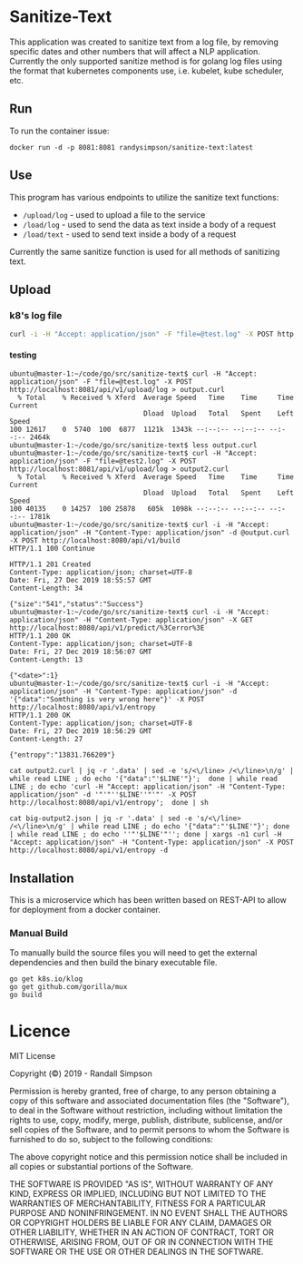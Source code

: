 # Sanitize-Text

This application was created to sanitize text from a log file, by removing specific dates and other numbers that will affect a NLP application.  Currently the only supported sanitize method is for golang log files using the format that kubernetes components use, i.e. kubelet, kube scheduler, etc.

## Run

To run the container issue:

```
docker run -d -p 8081:8081 randysimpson/sanitize-text:latest
```

## Use

This program has various endpoints to utilize the sanitize text functions:

* `/upload/log` - used to upload a file to the service
* `/load/log` - used to send the data as text inside a body of a request
* `/load/text` - used to send text inside a body of a request

Currently the same sanitize function is used for all methods of sanitizing text.

## Upload

### k8's log file

```sh
curl -i -H "Accept: application/json" -F "file=@test.log" -X POST http://localhost:8081/api/v1/upload/log
```

#### testing

```
ubuntu@master-1:~/code/go/src/sanitize-text$ curl -H "Accept: application/json" -F "file=@test.log" -X POST http://localhost:8081/api/v1/upload/log > output.curl
  % Total    % Received % Xferd  Average Speed   Time    Time     Time  Current
                                 Dload  Upload   Total   Spent    Left  Speed
100 12617    0  5740  100  6877  1121k  1343k --:--:-- --:--:-- --:--:-- 2464k
ubuntu@master-1:~/code/go/src/sanitize-text$ less output.curl
ubuntu@master-1:~/code/go/src/sanitize-text$ curl -H "Accept: application/json" -F "file=@test2.log" -X POST http://localhost:8081/api/v1/upload/log > output2.curl
  % Total    % Received % Xferd  Average Speed   Time    Time     Time  Current
                                 Dload  Upload   Total   Spent    Left  Speed
100 40135    0 14257  100 25878   605k  1098k --:--:-- --:--:-- --:--:-- 1781k
ubuntu@master-1:~/code/go/src/sanitize-text$ curl -i -H "Accept: application/json" -H "Content-Type: application/json" -d @output.curl -X POST http://localhost:8080/api/v1/build
HTTP/1.1 100 Continue

HTTP/1.1 201 Created
Content-Type: application/json; charset=UTF-8
Date: Fri, 27 Dec 2019 18:55:57 GMT
Content-Length: 34

{"size":"541","status":"Success"}
ubuntu@master-1:~/code/go/src/sanitize-text$ curl -i -H "Accept: application/json" -H "Content-Type: application/json" -X GET http://localhost:8080/api/v1/predict/%3Cerror%3E
HTTP/1.1 200 OK
Content-Type: application/json; charset=UTF-8
Date: Fri, 27 Dec 2019 18:56:07 GMT
Content-Length: 13

{"<date>":1}
ubuntu@master-1:~/code/go/src/sanitize-text$ curl -i -H "Accept: application/json" -H "Content-Type: application/json" -d '{"data":"Somthing is very wrong here"}' -X POST http://localhost:8080/api/v1/entropy
HTTP/1.1 200 OK
Content-Type: application/json; charset=UTF-8
Date: Fri, 27 Dec 2019 18:56:29 GMT
Content-Length: 27

{"entropy":"13831.766209"}

cat output2.curl | jq -r '.data' | sed -e 's/<\/line> /<\/line>\n/g' | while read LINE ; do echo '{"data":"'$LINE'"}';  done | while read LINE ; do echo 'curl -H "Accept: application/json" -H "Content-Type: application/json" -d '"'"''$LINE''"'"' -X POST http://localhost:8080/api/v1/entropy';  done | sh

cat big-output2.json | jq -r '.data' | sed -e 's/<\/line> /<\/line>\n/g' | while read LINE ; do echo '{"data":"'$LINE'"}'; done | while read LINE ; do echo ''"'$LINE'"''; done | xargs -n1 curl -H "Accept: application/json" -H "Content-Type: application/json" -X POST http://localhost:8080/api/v1/entropy -d
```

## Installation

This is a microservice which has been written based on REST-API to allow for deployment from a docker container.

### Manual Build

To manually build the source files you will need to get the external dependencies and then build the binary executable file.

```
go get k8s.io/klog
go get github.com/gorilla/mux
go build
```

# Licence

MIT License

Copyright (©) 2019 - Randall Simpson

Permission is hereby granted, free of charge, to any person obtaining a copy
of this software and associated documentation files (the "Software"), to deal
in the Software without restriction, including without limitation the rights
to use, copy, modify, merge, publish, distribute, sublicense, and/or sell
copies of the Software, and to permit persons to whom the Software is
furnished to do so, subject to the following conditions:

The above copyright notice and this permission notice shall be included in all
copies or substantial portions of the Software.

THE SOFTWARE IS PROVIDED "AS IS", WITHOUT WARRANTY OF ANY KIND, EXPRESS OR
IMPLIED, INCLUDING BUT NOT LIMITED TO THE WARRANTIES OF MERCHANTABILITY,
FITNESS FOR A PARTICULAR PURPOSE AND NONINFRINGEMENT. IN NO EVENT SHALL THE
AUTHORS OR COPYRIGHT HOLDERS BE LIABLE FOR ANY CLAIM, DAMAGES OR OTHER
LIABILITY, WHETHER IN AN ACTION OF CONTRACT, TORT OR OTHERWISE, ARISING FROM,
OUT OF OR IN CONNECTION WITH THE SOFTWARE OR THE USE OR OTHER DEALINGS IN THE
SOFTWARE.